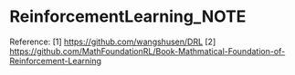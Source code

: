 # ReinforcementLearning_NOTE

Reference:
[1] https://github.com/wangshusen/DRL
[2] https://github.com/MathFoundationRL/Book-Mathmatical-Foundation-of-Reinforcement-Learning
